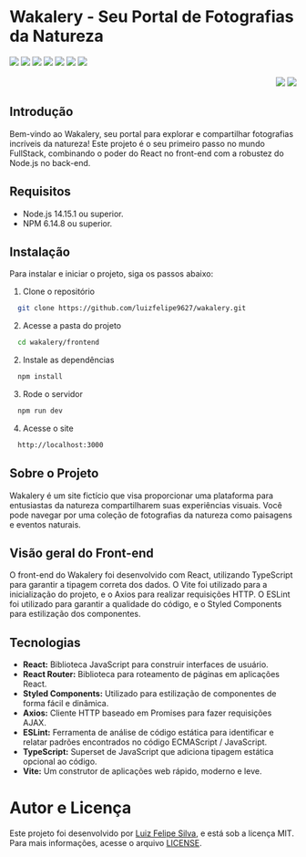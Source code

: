 # Wakalery - Seu Portal de Fotografias da Natureza

<div display="flex">
  <img src="https://img.shields.io/static/v1?label=react&message=18.2.0&color=61DAFB&style=for-the-badge&logo=react"/>
  <img src="https://img.shields.io/static/v1?label=react-router-dom&message=6.21.3&color=CA4245&style=for-the-badge"/>
  <img src="https://img.shields.io/static/v1?label=styled-components&message=6.1.8&color=DB7093&style=for-the-badge"/>
  <img src="https://img.shields.io/static/v1?label=axios&message=1.6.7&color=blue&style=for-the-badge"/>
  <img src="https://img.shields.io/static/v1?label=eslint&message=8.55.0&color=4B32C3&style=for-the-badge"/>
  <img src="https://img.shields.io/static/v1?label=typescript&message=5.2.2&color=3178C6&style=for-the-badge"/>
  <img src="https://img.shields.io/static/v1?label=vite&message=5.0.8&color=FFA500&style=for-the-badge"/>
</div>

<br>

<div align="right">
  <img src="https://img.shields.io/static/v1?label=Author&message=Luiz%20Felipe%20Silva&color=blue&style=for-the-badge"/>
  <img src="https://img.shields.io/static/v1?label=License&message=MIT&color=blueviolet&style=for-the-badge"/>
</div>

## Introdução

Bem-vindo ao Wakalery, seu portal para explorar e compartilhar fotografias incríveis da natureza! Este projeto é o seu primeiro passo no mundo FullStack, combinando o poder do React no front-end com a robustez do Node.js no back-end.

## Requisitos

- Node.js 14.15.1 ou superior.
- NPM 6.14.8 ou superior.

## Instalação

Para instalar e iniciar o projeto, siga os passos abaixo:

1. Clone o repositório

```bash
  git clone https://github.com/luizfelipe9627/wakalery.git
```

2. Acesse a pasta do projeto

```bash
  cd wakalery/frontend
```

2. Instale as dependências

```bash
  npm install
```

3. Rode o servidor

```bash
  npm run dev
```

4. Acesse o site

```bash
  http://localhost:3000
```

## Sobre o Projeto

Wakalery é um site fictício que visa proporcionar uma plataforma para entusiastas da natureza compartilharem suas experiências visuais. Você pode navegar por uma coleção de fotografias da natureza como paisagens e eventos naturais.

## Visão geral do Front-end

O front-end do Wakalery foi desenvolvido com React, utilizando TypeScript para garantir a tipagem correta dos dados. O Vite foi utilizado para a inicialização do projeto, e o Axios para realizar requisições HTTP. O ESLint foi utilizado para garantir a qualidade do código, e o Styled Components para estilização dos componentes.

## Tecnologias

- **React:** Biblioteca JavaScript para construir interfaces de usuário.
- **React Router:** Biblioteca para roteamento de páginas em aplicações React.
- **Styled Components:** Utilizado para estilização de componentes de forma fácil e dinâmica.
- **Axios:** Cliente HTTP baseado em Promises para fazer requisições AJAX.
- **ESLint:** Ferramenta de análise de código estática para identificar e relatar padrões encontrados no código ECMAScript / JavaScript.
- **TypeScript:** Superset de JavaScript que adiciona tipagem estática opcional ao código.
- **Vite:** Um construtor de aplicações web rápido, moderno e leve.

# Autor e Licença

Este projeto foi desenvolvido por [Luiz Felipe Silva](https://github.com/luizfelipe9627), e está sob a licença MIT. Para mais informações, acesse o arquivo [LICENSE](./LICENSE).